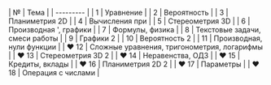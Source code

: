 | № | Тема |
| --------- |
| 1 | Уравнение |
| 2 | Вероятность |
| 3 | Планиметрия 2D |
| 4 | Вычисления при |
| 5 | Стереометрия 3D |
| 6 | Производная ', графики |
| 7 | Формулы, физика |
| 8 | Текстовые задачи, смеси работы | 
| 9 | Графики 2 |
| 10 | Вероятность 2 | 
| 11 | Производная, нули функции |
| ❤ 12 | Сложные уравнения, тригонометрия, логарифмы |
| ❤ 13 | Стереометрия 3D 2 |
| ❤ 14 | Неравенства, ОДЗ |
| ❤ 15 | Кредиты, вклады | 
| ❤ 16 | Планиметрия 2D 2 |
| ❤ 17 | Параметры | 
| ❤ 18 | Операция с числами |
